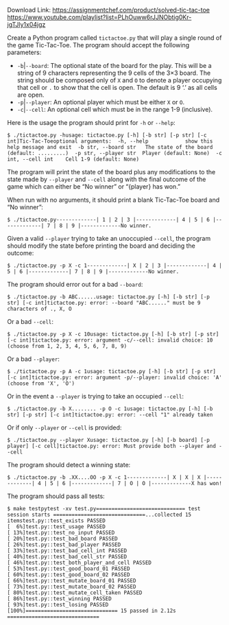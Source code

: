 Download Link: https://assignmentchef.com/product/solved-tic-tac-toe
<br>
<a href="https://www.youtube.com/playlist?list=PLhOuww6rJJNObtig0Kr-jgTJly1x04jgz" rel="nofollow">https://www.youtube.com/playlist?list=PLhOuww6rJJNObtig0Kr-jgTJly1x04jgz</a>

Create a Python program called <code>tictactoe.py</code> that will play a single round of the game Tic-Tac-Toe. The program should accept the following parameters:

<ul>

 <li><code>-b</code>|<code>--board</code>: The optional state of the board for the play. This will be a string of 9 characters representing the 9 cells of the 3×3 board. The string should be composed only of <code>X</code> and <code>O</code> to denote a player occupying that cell or <code>.</code> to show that the cell is open. The default is 9 ‘.’ as all cells are open.</li>

 <li><code>-p</code>|<code>--player</code>: An optional player which must be either <code>X</code> or <code>O</code>.</li>

 <li><code>-c</code>|<code>--cell</code>: An optional cell which must be in the range 1-9 (inclusive).</li>

</ul>

Here is the usage the program should print for <code>-h</code> or <code>--help</code>:

<pre><code>$ ./tictactoe.py -husage: tictactoe.py [-h] [-b str] [-p str] [-c int]Tic-Tac-Toeoptional arguments:  -h, --help            show this help message and exit  -b str, --board str   The state of the board (default: .........)  -p str, --player str  Player (default: None)  -c int, --cell int    Cell 1-9 (default: None)</code></pre>

The program will print the state of the board plus any modifications to the state made by <code>--player</code> and <code>--cell</code> along with the final outcome of the game which can either be “No winner” or “{player} has won.”

When run with no arguments, it should print a blank Tic-Tac-Toe board and “No winner”:

<pre><code>$ ./tictactoe.py-------------| 1 | 2 | 3 |-------------| 4 | 5 | 6 |-------------| 7 | 8 | 9 |-------------No winner.</code></pre>

Given a valid <code>--player</code> trying to take an unoccupied <code>--cell</code>, the program should modify the state before printing the board and deciding the outcome:

<pre><code>$ ./tictactoe.py -p X -c 1-------------| X | 2 | 3 |-------------| 4 | 5 | 6 |-------------| 7 | 8 | 9 |-------------No winner.</code></pre>

The program should error out for a bad <code>--board</code>:

<pre><code>$ ./tictactoe.py -b ABC......usage: tictactoe.py [-h] [-b str] [-p str] [-c int]tictactoe.py: error: --board "ABC......" must be 9 characters of ., X, O</code></pre>

Or a bad <code>--cell</code>:

<pre><code>$ ./tictactoe.py -p X -c 10usage: tictactoe.py [-h] [-b str] [-p str] [-c int]tictactoe.py: error: argument -c/--cell: invalid choice: 10 (choose from 1, 2, 3, 4, 5, 6, 7, 8, 9)</code></pre>

Or a bad <code>--player</code>:

<pre><code>$ ./tictactoe.py -p A -c 1usage: tictactoe.py [-h] [-b str] [-p str] [-c int]tictactoe.py: error: argument -p/--player: invalid choice: 'A' (choose from 'X', 'O')</code></pre>

Or in the event a <code>--player</code> is trying to take an occupied <code>--cell</code>:

<pre><code>$ ./tictactoe.py -b X........ -p O -c 1usage: tictactoe.py [-h] [-b str] [-p str] [-c int]tictactoe.py: error: --cell "1" already taken</code></pre>

Or if only <code>--player</code> or <code>--cell</code> is provided:

<pre><code>$ ./tictactoe.py --player Xusage: tictactoe.py [-h] [-b board] [-p player] [-c cell]tictactoe.py: error: Must provide both --player and --cell</code></pre>

The program should detect a winning state:

<pre><code>$ ./tictactoe.py -b .XX....OO -p X -c 1-------------| X | X | X |-------------| 4 | 5 | 6 |-------------| 7 | O | O |-------------X has won!</code></pre>

The program should pass all tests:

<pre><code>$ make testpytest -xv test.py============================= test session starts ==============================...collected 15 itemstest.py::test_exists PASSED                                              [  6%]test.py::test_usage PASSED                                               [ 13%]test.py::test_no_input PASSED                                            [ 20%]test.py::test_bad_board PASSED                                           [ 26%]test.py::test_bad_player PASSED                                          [ 33%]test.py::test_bad_cell_int PASSED                                        [ 40%]test.py::test_bad_cell_str PASSED                                        [ 46%]test.py::test_both_player_and_cell PASSED                                [ 53%]test.py::test_good_board_01 PASSED                                       [ 60%]test.py::test_good_board_02 PASSED                                       [ 66%]test.py::test_mutate_board_01 PASSED                                     [ 73%]test.py::test_mutate_board_02 PASSED                                     [ 80%]test.py::test_mutate_cell_taken PASSED                                   [ 86%]test.py::test_winning PASSED                                             [ 93%]test.py::test_losing PASSED                                              [100%]============================== 15 passed in 2.12s ==============================</code></pre>